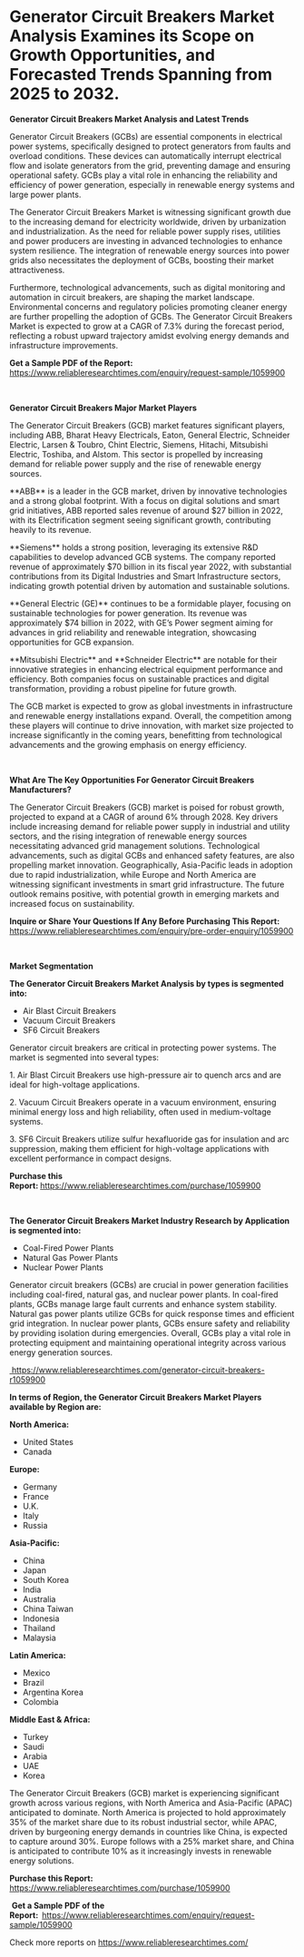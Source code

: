 <p><h1>Generator Circuit Breakers Market Analysis Examines its Scope on Growth Opportunities, and Forecasted Trends Spanning from 2025 to 2032.</h1></p><p><strong>Generator Circuit Breakers Market Analysis and Latest Trends</strong></p>
<p><p>Generator Circuit Breakers (GCBs) are essential components in electrical power systems, specifically designed to protect generators from faults and overload conditions. These devices can automatically interrupt electrical flow and isolate generators from the grid, preventing damage and ensuring operational safety. GCBs play a vital role in enhancing the reliability and efficiency of power generation, especially in renewable energy systems and large power plants.</p><p>The Generator Circuit Breakers Market is witnessing significant growth due to the increasing demand for electricity worldwide, driven by urbanization and industrialization. As the need for reliable power supply rises, utilities and power producers are investing in advanced technologies to enhance system resilience. The integration of renewable energy sources into power grids also necessitates the deployment of GCBs, boosting their market attractiveness. </p><p>Furthermore, technological advancements, such as digital monitoring and automation in circuit breakers, are shaping the market landscape. Environmental concerns and regulatory policies promoting cleaner energy are further propelling the adoption of GCBs. The Generator Circuit Breakers Market is expected to grow at a CAGR of 7.3% during the forecast period, reflecting a robust upward trajectory amidst evolving energy demands and infrastructure improvements.</p></p>
<p><strong>Get a Sample PDF of the Report:&nbsp;</strong> <a href="https://www.reliableresearchtimes.com/enquiry/request-sample/1059900?utm_campaign=3581&utm_medium=2&utm_source=Github&utm_content=ia&utm_term=22032025&utm_id=generator-circuit-breakers">https://www.reliableresearchtimes.com/enquiry/request-sample/1059900</a></p>
<p>&nbsp;</p>
<p><strong>Generator Circuit Breakers Major Market Players</strong></p>
<p><p>The Generator Circuit Breakers (GCB) market features significant players, including ABB, Bharat Heavy Electricals, Eaton, General Electric, Schneider Electric, Larsen & Toubro, Chint Electric, Siemens, Hitachi, Mitsubishi Electric, Toshiba, and Alstom. This sector is propelled by increasing demand for reliable power supply and the rise of renewable energy sources.</p><p>**ABB** is a leader in the GCB market, driven by innovative technologies and a strong global footprint. With a focus on digital solutions and smart grid initiatives, ABB reported sales revenue of around $27 billion in 2022, with its Electrification segment seeing significant growth, contributing heavily to its revenue.</p><p>**Siemens** holds a strong position, leveraging its extensive R&D capabilities to develop advanced GCB systems. The company reported revenue of approximately $70 billion in its fiscal year 2022, with substantial contributions from its Digital Industries and Smart Infrastructure sectors, indicating growth potential driven by automation and sustainable solutions.</p><p>**General Electric (GE)** continues to be a formidable player, focusing on sustainable technologies for power generation. Its revenue was approximately $74 billion in 2022, with GE’s Power segment aiming for advances in grid reliability and renewable integration, showcasing opportunities for GCB expansion.</p><p>**Mitsubishi Electric** and **Schneider Electric** are notable for their innovative strategies in enhancing electrical equipment performance and efficiency. Both companies focus on sustainable practices and digital transformation, providing a robust pipeline for future growth.</p><p>The GCB market is expected to grow as global investments in infrastructure and renewable energy installations expand. Overall, the competition among these players will continue to drive innovation, with market size projected to increase significantly in the coming years, benefitting from technological advancements and the growing emphasis on energy efficiency.</p></p>
<p>&nbsp;</p>
<p><strong>What Are The Key Opportunities For Generator Circuit Breakers Manufacturers?</strong></p>
<p><p>The Generator Circuit Breakers (GCB) market is poised for robust growth, projected to expand at a CAGR of around 6% through 2028. Key drivers include increasing demand for reliable power supply in industrial and utility sectors, and the rising integration of renewable energy sources necessitating advanced grid management solutions. Technological advancements, such as digital GCBs and enhanced safety features, are also propelling market innovation. Geographically, Asia-Pacific leads in adoption due to rapid industrialization, while Europe and North America are witnessing significant investments in smart grid infrastructure. The future outlook remains positive, with potential growth in emerging markets and increased focus on sustainability.</p></p>
<p><strong>Inquire or Share Your Questions If Any Before Purchasing This Report:</strong> <a href="https://www.reliableresearchtimes.com/enquiry/pre-order-enquiry/1059900?utm_campaign=3581&utm_medium=2&utm_source=Github&utm_content=ia&utm_term=22032025&utm_id=generator-circuit-breakers">https://www.reliableresearchtimes.com/enquiry/pre-order-enquiry/1059900</a></p>
<p>&nbsp;</p>
<p><strong>Market Segmentation</strong></p>
<p><strong>The Generator Circuit Breakers Market Analysis by types is segmented into:</strong></p>
<p><ul><li>Air Blast Circuit Breakers</li><li>Vacuum Circuit Breakers</li><li>SF6 Circuit Breakers</li></ul></p>
<p><p>Generator circuit breakers are critical in protecting power systems. The market is segmented into several types: </p><p>1. Air Blast Circuit Breakers use high-pressure air to quench arcs and are ideal for high-voltage applications.</p><p>2. Vacuum Circuit Breakers operate in a vacuum environment, ensuring minimal energy loss and high reliability, often used in medium-voltage systems.</p><p>3. SF6 Circuit Breakers utilize sulfur hexafluoride gas for insulation and arc suppression, making them efficient for high-voltage applications with excellent performance in compact designs.</p></p>
<p><strong>Purchase this Report:&nbsp;</strong><a href="https://www.reliableresearchtimes.com/purchase/1059900?utm_campaign=3581&utm_medium=2&utm_source=Github&utm_content=ia&utm_term=22032025&utm_id=generator-circuit-breakers">https://www.reliableresearchtimes.com/purchase/1059900</a></p>
<p>&nbsp;</p>
<p><strong>The Generator Circuit Breakers Market Industry Research by Application is segmented into:</strong></p>
<p><ul><li>Coal-Fired Power Plants</li><li>Natural Gas Power Plants</li><li>Nuclear Power Plants</li></ul></p>
<p><p>Generator circuit breakers (GCBs) are crucial in power generation facilities including coal-fired, natural gas, and nuclear power plants. In coal-fired plants, GCBs manage large fault currents and enhance system stability. Natural gas power plants utilize GCBs for quick response times and efficient grid integration. In nuclear power plants, GCBs ensure safety and reliability by providing isolation during emergencies. Overall, GCBs play a vital role in protecting equipment and maintaining operational integrity across various energy generation sources.</p></p>
<p><a href="https://www.reliableresearchtimes.com/generator-circuit-breakers-r1059900?utm_campaign=3581&utm_medium=2&utm_source=Github&utm_content=ia&utm_term=22032025&utm_id=generator-circuit-breakers">&nbsp;https://www.reliableresearchtimes.com/generator-circuit-breakers-r1059900</a></p>
<p><strong>In terms of Region, the Generator Circuit Breakers Market Players available by Region are:</strong></p>
<p>
    <p> <strong> North America: </strong>
        <ul>
            <li>United States</li>
            <li>Canada</li>
        </ul>
        </p> 
    <p> <strong> Europe: </strong>
        <ul>
            <li>Germany</li>
            <li>France</li>
            <li>U.K.</li>
            <li>Italy</li>
            <li>Russia</li>
        </ul>
        </p> 
    <p> <strong> Asia-Pacific: </strong>
        <ul>
            <li>China</li>
            <li>Japan</li>
            <li>South Korea</li>
            <li>India</li>
            <li>Australia</li>
            <li>China Taiwan</li>
            <li>Indonesia</li>
            <li>Thailand</li>
            <li>Malaysia</li>
        </ul>
        </p> 
    <p> <strong> Latin America: </strong>
        <ul>
            <li>Mexico</li>
            <li>Brazil</li>
            <li>Argentina Korea</li>
            <li>Colombia</li>
        </ul>
        </p> 
    <p> <strong> Middle East & Africa: </strong>
        <ul>
            <li>Turkey</li>
            <li>Saudi</li>
            <li>Arabia</li>
            <li>UAE</li>
            <li>Korea</li>
        </ul>
    </p>
    </p>
<p><p>The Generator Circuit Breakers (GCB) market is experiencing significant growth across various regions, with North America and Asia-Pacific (APAC) anticipated to dominate. North America is projected to hold approximately 35% of the market share due to its robust industrial sector, while APAC, driven by burgeoning energy demands in countries like China, is expected to capture around 30%. Europe follows with a 25% market share, and China is anticipated to contribute 10% as it increasingly invests in renewable energy solutions.</p></p>
<p><strong>Purchase this Report: </strong><a href="https://www.reliableresearchtimes.com/purchase/1059900?utm_campaign=3581&utm_medium=2&utm_source=Github&utm_content=ia&utm_term=22032025&utm_id=generator-circuit-breakers">https://www.reliableresearchtimes.com/purchase/1059900</a></p>
<p>&nbsp;<strong>Get a Sample PDF of the Report:&nbsp;&nbsp;</strong><a href="https://www.reliableresearchtimes.com/enquiry/request-sample/1059900?utm_campaign=3581&utm_medium=2&utm_source=Github&utm_content=ia&utm_term=22032025&utm_id=generator-circuit-breakers">https://www.reliableresearchtimes.com/enquiry/request-sample/1059900</a></p>
<p><strong></strong></p>
<p>Check more reports on <a href="https://www.reliableresearchtimes.com/?utm_campaign=3581&utm_medium=2&utm_source=Github&utm_content=ia&utm_term=22032025&utm_id=generator-circuit-breakers">https://www.reliableresearchtimes.com/</a></p>